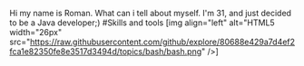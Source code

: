 Hi my name is Roman. What can i tell about myself. I'm 31, and just decided to be a Java developer;)
#Skills and tools
[img align="left" alt="HTML5 width="26px" src="https://raw.githubusercontent.com/github/explore/80688e429a7d4ef2fca1e82350fe8e3517d3494d/topics/bash/bash.png" />]
